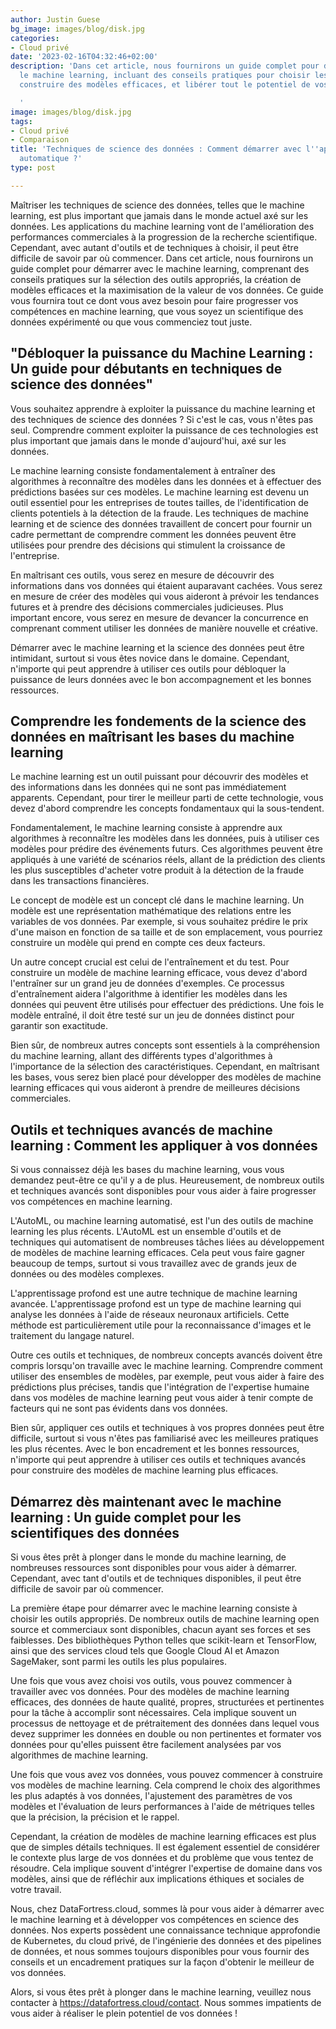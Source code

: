 ```yaml
---
author: Justin Guese
bg_image: images/blog/disk.jpg
categories:
- Cloud privé
date: '2023-02-16T04:32:46+02:00'
description: 'Dans cet article, nous fournirons un guide complet pour démarrer avec
  le machine learning, incluant des conseils pratiques pour choisir les bons outils,
  construire des modèles efficaces, et libérer tout le potentiel de vos données.

  '
image: images/blog/disk.jpg
tags:
- Cloud privé
- Comparaison
title: 'Techniques de science des données : Comment démarrer avec l''apprentissage
  automatique ?'
type: post

---
```

Maîtriser les techniques de science des données, telles que le machine learning, est plus important que jamais dans le monde actuel axé sur les données. Les applications du machine learning vont de l'amélioration des performances commerciales à la progression de la recherche scientifique. Cependant, avec autant d'outils et de techniques à choisir, il peut être difficile de savoir par où commencer. Dans cet article, nous fournirons un guide complet pour démarrer avec le machine learning, comprenant des conseils pratiques sur la sélection des outils appropriés, la création de modèles efficaces et la maximisation de la valeur de vos données. Ce guide vous fournira tout ce dont vous avez besoin pour faire progresser vos compétences en machine learning, que vous soyez un scientifique des données expérimenté ou que vous commenciez tout juste.

## "Débloquer la puissance du Machine Learning : Un guide pour débutants en techniques de science des données"

Vous souhaitez apprendre à exploiter la puissance du machine learning et des techniques de science des données ? Si c'est le cas, vous n'êtes pas seul. Comprendre comment exploiter la puissance de ces technologies est plus important que jamais dans le monde d'aujourd'hui, axé sur les données.

Le machine learning consiste fondamentalement à entraîner des algorithmes à reconnaître des modèles dans les données et à effectuer des prédictions basées sur ces modèles. Le machine learning est devenu un outil essentiel pour les entreprises de toutes tailles, de l'identification de clients potentiels à la détection de la fraude. Les techniques de machine learning et de science des données travaillent de concert pour fournir un cadre permettant de comprendre comment les données peuvent être utilisées pour prendre des décisions qui stimulent la croissance de l'entreprise.

En maîtrisant ces outils, vous serez en mesure de découvrir des informations dans vos données qui étaient auparavant cachées. Vous serez en mesure de créer des modèles qui vous aideront à prévoir les tendances futures et à prendre des décisions commerciales judicieuses. Plus important encore, vous serez en mesure de devancer la concurrence en comprenant comment utiliser les données de manière nouvelle et créative.

Démarrer avec le machine learning et la science des données peut être intimidant, surtout si vous êtes novice dans le domaine. Cependant, n'importe qui peut apprendre à utiliser ces outils pour débloquer la puissance de leurs données avec le bon accompagnement et les bonnes ressources.

## Comprendre les fondements de la science des données en maîtrisant les bases du machine learning

Le machine learning est un outil puissant pour découvrir des modèles et des informations dans les données qui ne sont pas immédiatement apparents. Cependant, pour tirer le meilleur parti de cette technologie, vous devez d'abord comprendre les concepts fondamentaux qui la sous-tendent.

Fondamentalement, le machine learning consiste à apprendre aux algorithmes à reconnaître les modèles dans les données, puis à utiliser ces modèles pour prédire des événements futurs. Ces algorithmes peuvent être appliqués à une variété de scénarios réels, allant de la prédiction des clients les plus susceptibles d'acheter votre produit à la détection de la fraude dans les transactions financières.

Le concept de modèle est un concept clé dans le machine learning. Un modèle est une représentation mathématique des relations entre les variables de vos données. Par exemple, si vous souhaitez prédire le prix d'une maison en fonction de sa taille et de son emplacement, vous pourriez construire un modèle qui prend en compte ces deux facteurs.

Un autre concept crucial est celui de l'entraînement et du test. Pour construire un modèle de machine learning efficace, vous devez d'abord l'entraîner sur un grand jeu de données d'exemples. Ce processus d'entraînement aidera l'algorithme à identifier les modèles dans les données qui peuvent être utilisés pour effectuer des prédictions. Une fois le modèle entraîné, il doit être testé sur un jeu de données distinct pour garantir son exactitude.

Bien sûr, de nombreux autres concepts sont essentiels à la compréhension du machine learning, allant des différents types d'algorithmes à l'importance de la sélection des caractéristiques. Cependant, en maîtrisant les bases, vous serez bien placé pour développer des modèles de machine learning efficaces qui vous aideront à prendre de meilleures décisions commerciales.

## Outils et techniques avancés de machine learning : Comment les appliquer à vos données

Si vous connaissez déjà les bases du machine learning, vous vous demandez peut-être ce qu'il y a de plus. Heureusement, de nombreux outils et techniques avancés sont disponibles pour vous aider à faire progresser vos compétences en machine learning.

L'AutoML, ou machine learning automatisé, est l'un des outils de machine learning les plus récents. L'AutoML est un ensemble d'outils et de techniques qui automatisent de nombreuses tâches liées au développement de modèles de machine learning efficaces. Cela peut vous faire gagner beaucoup de temps, surtout si vous travaillez avec de grands jeux de données ou des modèles complexes.

L'apprentissage profond est une autre technique de machine learning avancée. L'apprentissage profond est un type de machine learning qui analyse les données à l'aide de réseaux neuronaux artificiels. Cette méthode est particulièrement utile pour la reconnaissance d'images et le traitement du langage naturel.

Outre ces outils et techniques, de nombreux concepts avancés doivent être compris lorsqu'on travaille avec le machine learning. Comprendre comment utiliser des ensembles de modèles, par exemple, peut vous aider à faire des prédictions plus précises, tandis que l'intégration de l'expertise humaine dans vos modèles de machine learning peut vous aider à tenir compte de facteurs qui ne sont pas évidents dans vos données.

Bien sûr, appliquer ces outils et techniques à vos propres données peut être difficile, surtout si vous n'êtes pas familiarisé avec les meilleures pratiques les plus récentes. Avec le bon encadrement et les bonnes ressources, n'importe qui peut apprendre à utiliser ces outils et techniques avancés pour construire des modèles de machine learning plus efficaces.


## Démarrez dès maintenant avec le machine learning : Un guide complet pour les scientifiques des données

Si vous êtes prêt à plonger dans le monde du machine learning, de nombreuses ressources sont disponibles pour vous aider à démarrer. Cependant, avec tant d'outils et de techniques disponibles, il peut être difficile de savoir par où commencer.

La première étape pour démarrer avec le machine learning consiste à choisir les outils appropriés. De nombreux outils de machine learning open source et commerciaux sont disponibles, chacun ayant ses forces et ses faiblesses. Des bibliothèques Python telles que scikit-learn et TensorFlow, ainsi que des services cloud tels que Google Cloud AI et Amazon SageMaker, sont parmi les outils les plus populaires.

Une fois que vous avez choisi vos outils, vous pouvez commencer à travailler avec vos données. Pour des modèles de machine learning efficaces, des données de haute qualité, propres, structurées et pertinentes pour la tâche à accomplir sont nécessaires. Cela implique souvent un processus de nettoyage et de prétraitement des données dans lequel vous devez supprimer les données en double ou non pertinentes et formater vos données pour qu'elles puissent être facilement analysées par vos algorithmes de machine learning.

Une fois que vous avez vos données, vous pouvez commencer à construire vos modèles de machine learning. Cela comprend le choix des algorithmes les plus adaptés à vos données, l'ajustement des paramètres de vos modèles et l'évaluation de leurs performances à l'aide de métriques telles que la précision, la précision et le rappel.

Cependant, la création de modèles de machine learning efficaces est plus que de simples détails techniques. Il est également essentiel de considérer le contexte plus large de vos données et du problème que vous tentez de résoudre. Cela implique souvent d'intégrer l'expertise de domaine dans vos modèles, ainsi que de réfléchir aux implications éthiques et sociales de votre travail.

Nous, chez DataFortress.cloud, sommes là pour vous aider à démarrer avec le machine learning et à développer vos compétences en science des données. Nos experts possèdent une connaissance technique approfondie de Kubernetes, du cloud privé, de l'ingénierie des données et des pipelines de données, et nous sommes toujours disponibles pour vous fournir des conseils et un encadrement pratiques sur la façon d'obtenir le meilleur de vos données.

Alors, si vous êtes prêt à plonger dans le machine learning, veuillez nous contacter à https://datafortress.cloud/contact. Nous sommes impatients de vous aider à réaliser le plein potentiel de vos données !
